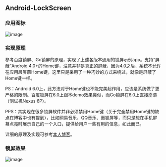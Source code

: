 ## Android-LockScreen ##

### 应用图标 ###

![image](https://github.com/aspook/Android-LockScreen/raw/master/screenshot/ic_launcher.png)

### 实现原理 ###

参考百度锁屏、Go锁屏的原理，实现了上述各版本通用的锁屏示例app。支持“屏蔽”Android 4.0+的Home键，注意并非是真正的屏蔽，因为4.0之后，系统不允许在应用层屏蔽Home键，这里只是采用了一种巧妙的方式来绕过，就像是屏蔽了Home键一样。

PS：Android 6.0上，此方法对于Home键也不能完美起作用，应该是系统做了更严格的限制。百度锁屏在6.0上跟本demo效果类似，而Go锁屏在6.0上直接崩溃（测试机Nexus 6P）。

PPS：其实现在很多锁屏软件并非必须禁用Home键（关于完全禁用Home键的缺点在博客中也有提到），比如网易音乐、QQ音乐、惠锁屏等，而只是想在手机屏幕点亮时展示自己的一个入口，提供给用户一些有用的信息，如此而已。

详细的原理及实现可参考[本人博客](http://blog.csdn.net/ahence/article/details/25400911)。

### 锁屏效果 ###

 ![image](https://github.com/aspook/Android-LockScreen/raw/master/screenshot/android_lock_screen.jpg)
